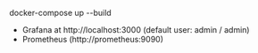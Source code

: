 
docker-compose up --build
- Grafana at http://localhost:3000 (default user: admin / admin)
- Prometheus (http://prometheus:9090)